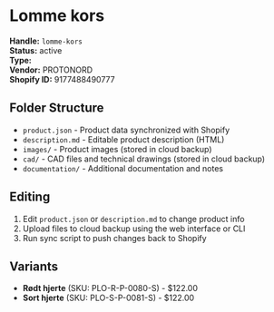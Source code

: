 # Lomme kors

**Handle:** `lomme-kors`  
**Status:** active  
**Type:**   
**Vendor:** PROTONORD  
**Shopify ID:** 9177488490777  

## Folder Structure

- `product.json` - Product data synchronized with Shopify
- `description.md` - Editable product description (HTML)
- `images/` - Product images (stored in cloud backup)
- `cad/` - CAD files and technical drawings (stored in cloud backup)
- `documentation/` - Additional documentation and notes

## Editing

1. Edit `product.json` or `description.md` to change product info
2. Upload files to cloud backup using the web interface or CLI
3. Run sync script to push changes back to Shopify

## Variants

- **Rødt hjerte** (SKU: PLO-R-P-0080-S) - $122.00
- **Sort hjerte** (SKU: PLO-S-P-0081-S) - $122.00
